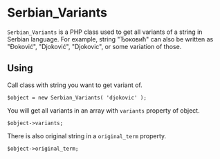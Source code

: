 Serbian_Variants
===================

`Serbian_Variants` is a PHP class used to get all variants of a string in Serbian language. For example, string "Ђоковић" can also be written as "Đoković", "Djoković", "Djokovic", or some variation of those.

Using
--------

Call class with string you want to get variant of.

`$object = new Serbian_Variants( 'djokovic' );`

You will get all variants in an array with `variants` property of object.

`$object->variants;`

There is also original string in a `original_term` property.

`$object->original_term;`